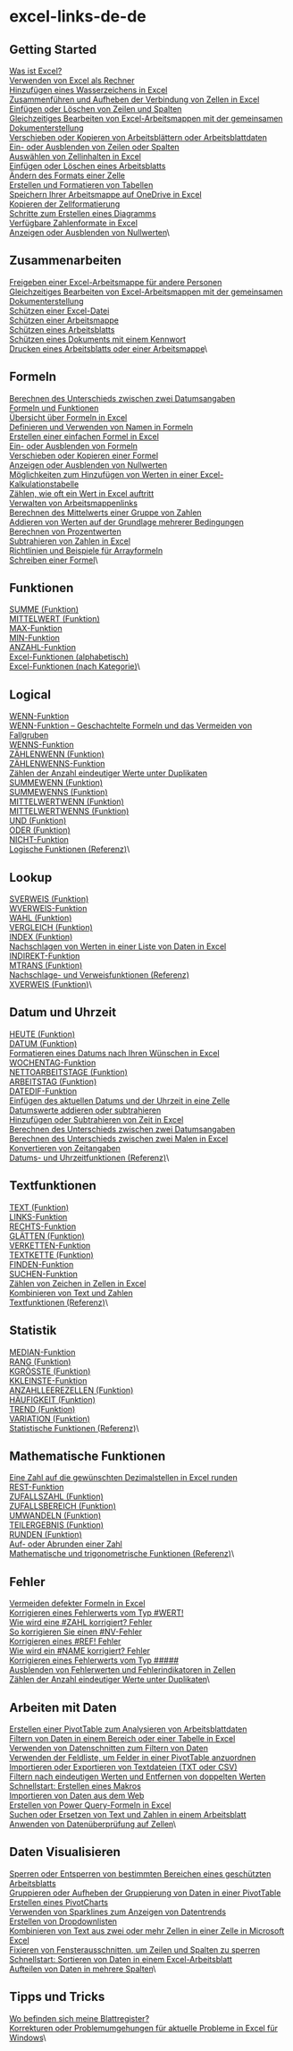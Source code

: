 # excel-links-de-de
## Getting Started
[Was ist Excel?](https://support.microsoft.com/en-us/office/what-is-excel-94b00f50-5896-479c-b0c5-ff74603b35a3)\
[Verwenden von Excel als Rechner](https://support.microsoft.com/en-us/office/use-excel-as-your-calculator-a1abc057-ed11-443a-a635-68216555ad0a)\
[Hinzufügen eines Wasserzeichens in Excel](https://support.microsoft.com/en-us/office/add-a-watermark-in-excel-a372182a-d733-484e-825c-18ddf3edf009)\
[Zusammenführen und Aufheben der Verbindung von Zellen in Excel](https://support.microsoft.com/en-us/office/merge-and-unmerge-cells-in-excel-5cbd15d5-9375-4540-907f-c673a93fcedf)\
[Einfügen oder Löschen von Zeilen und Spalten](https://support.microsoft.com/en-us/office/insert-or-delete-rows-and-columns-6f40e6e4-85af-45e0-b39d-65dd504a3246)\
[Gleichzeitiges Bearbeiten von Excel-Arbeitsmappen mit der gemeinsamen Dokumenterstellung](https://support.microsoft.com/en-us/office/collaborate-on-excel-workbooks-at-the-same-time-with-co-authoring-7152aa8b-b791-414c-a3bb-3024e46fb104)\
[Verschieben oder Kopieren von Arbeitsblättern oder Arbeitsblattdaten](https://support.microsoft.com/en-us/office/move-or-copy-worksheets-or-worksheet-data-47207967-bbb2-4e95-9b5c-3c174aa69328)\
[Ein- oder Ausblenden von Zeilen oder Spalten](https://support.microsoft.com/en-us/office/hide-or-show-rows-or-columns-659c2cad-802e-44ee-a614-dde8443579f8)\
[Auswählen von Zellinhalten in Excel](https://support.microsoft.com/en-us/office/select-cell-contents-in-excel-23f64223-2b6b-453a-8688-248355f10fa9)\
[Einfügen oder Löschen eines Arbeitsblatts](https://support.microsoft.com/en-us/office/insert-or-delete-a-worksheet-19d3d21e-a3b3-4e13-a422-d1f43f1faaf2)\
[Ändern des Formats einer Zelle](https://support.microsoft.com/en-us/office/change-the-format-of-a-cell-0a45ff85-ee24-4276-94e8-aed6083e8050)\
[Erstellen und Formatieren von Tabellen](https://support.microsoft.com/en-us/office/create-and-format-tables-e81aa349-b006-4f8a-9806-5af9df0ac664)\
[Speichern Ihrer Arbeitsmappe auf OneDrive in Excel](https://support.microsoft.com/en-us/office/save-your-workbook-to-onedrive-in-excel-0cf0055d-49f8-464e-9dfa-8f582b32453b)\
[Kopieren der Zellformatierung](https://support.microsoft.com/en-us/office/copy-cell-formatting-b9fe82ea-c0a0-41de-837b-d2f15dd41ea9)\
[Schritte zum Erstellen eines Diagramms](https://support.microsoft.com/en-us/office/create-a-chart-from-start-to-finish-0baf399e-dd61-4e18-8a73-b3fd5d5680c2)\
[Verfügbare Zahlenformate in Excel](https://support.microsoft.com/en-us/office/available-number-formats-in-excel-0afe8f52-97db-41f1-b972-4b46e9f1e8d2)\
[Anzeigen oder Ausblenden von Nullwerten](https://support.microsoft.com/en-us/office/display-or-hide-zero-values-3ec7a433-46b8-4516-8085-a00e9e476b03)\

## Zusammenarbeiten
[Freigeben einer Excel-Arbeitsmappe für andere Personen](https://support.microsoft.com/en-us/office/share-your-excel-workbook-with-others-8d8a52bb-03c3-4933-ab6c-330aabf1e589)\
[Gleichzeitiges Bearbeiten von Excel-Arbeitsmappen mit der gemeinsamen Dokumenterstellung](https://support.microsoft.com/en-us/office/collaborate-on-excel-workbooks-at-the-same-time-with-co-authoring-7152aa8b-b791-414c-a3bb-3024e46fb104)\
[Schützen einer Excel-Datei](https://support.microsoft.com/en-us/office/protect-an-excel-file-7359d4ae-7213-4ac2-b058-f75e9311b599)\
[Schützen einer Arbeitsmappe](https://support.microsoft.com/en-us/office/protect-a-workbook-7e365a4d-3e89-4616-84ca-1931257c1517)\
[Schützen eines Arbeitsblatts](https://support.microsoft.com/en-us/office/protect-a-worksheet-3179efdb-1285-4d49-a9c3-f4ca36276de6)\
[Schützen eines Dokuments mit einem Kennwort](https://support.microsoft.com/en-us/office/protect-a-document-with-a-password-05084cc3-300d-4c1a-8416-38d3e37d6826)\
[Drucken eines Arbeitsblatts oder einer Arbeitsmappe](https://support.microsoft.com/en-us/office/print-a-worksheet-or-workbook-f4ad7962-b1d5-4eb9-a24f-0907f36c4b94)\

## Formeln
[Berechnen des Unterschieds zwischen zwei Datumsangaben](https://support.microsoft.com/en-us/office/calculate-the-difference-between-two-dates-8235e7c9-b430-44ca-9425-46100a162f38)\
[Formeln und Funktionen](https://support.microsoft.com/en-us/office/formulas-and-functions-294d9486-b332-48ed-b489-abe7d0f9eda9)\
[Übersicht über Formeln in Excel](https://support.microsoft.com/en-us/office/overview-of-formulas-in-excel-ecfdc708-9162-49e8-b993-c311f47ca173)\
[Definieren und Verwenden von Namen in Formeln](https://support.microsoft.com/en-us/office/define-and-use-names-in-formulas-4d0f13ac-53b7-422e-afd2-abd7ff379c64)\
[Erstellen einer einfachen Formel in Excel](https://support.microsoft.com/en-us/office/create-a-simple-formula-in-excel-11a5f0e5-38a3-4115-85bc-f4a465f64a8a)\
[Ein- oder Ausblenden von Formeln](https://support.microsoft.com/en-us/office/display-or-hide-formulas-f7f5ab4e-bf24-4efc-8fc9-0c1b77a5356f)\
[Verschieben oder Kopieren einer Formel](https://support.microsoft.com/en-us/office/move-or-copy-a-formula-in-excel-1f5cf825-9b07-41b1-8719-bf88b07450c6)\
[Anzeigen oder Ausblenden von Nullwerten](https://support.microsoft.com/en-us/office/display-or-hide-zero-values-3ec7a433-46b8-4516-8085-a00e9e476b03)\
[Möglichkeiten zum Hinzufügen von Werten in einer Excel-Kalkulationstabelle](https://support.microsoft.com/en-us/office/ways-to-add-values-in-an-excel-spreadsheet-d3f918a1-0151-403e-881f-a92f3176f8ea)\
[Zählen, wie oft ein Wert in Excel auftritt](https://support.microsoft.com/en-us/office/count-how-often-a-value-occurs-in-excel-aa1f3067-05c9-44e4-b141-f75bb9bb89bd)\
[Verwalten von Arbeitsmappenlinks](https://support.microsoft.com/en-us/office/manage-workbook-links-fcbf4576-3aab-4029-ba25-54313a532ff1)\
[Berechnen des Mittelwerts einer Gruppe von Zahlen](https://support.microsoft.com/en-us/office/calculate-the-average-of-a-group-of-numbers-e158ef61-421c-4839-8290-34d7b1e68283)\
[Addieren von Werten auf der Grundlage mehrerer Bedingungen](https://support.microsoft.com/en-us/office/sum-values-based-on-multiple-conditions-e610ae0f-4d27-480c-9119-eb644f1e847e)\
[Berechnen von Prozentwerten](https://support.microsoft.com/en-us/office/calculate-percentages-6b5506e9-125a-4aba-a638-d6b40e603981)\
[Subtrahieren von Zahlen in Excel](https://support.microsoft.com/en-us/office/subtract-numbers-in-excel-938b7912-5699-4609-969b-38b23ca00d54)\
[Richtlinien und Beispiele für Arrayformeln](https://support.microsoft.com/en-us/office/guidelines-and-examples-of-array-formulas-7d94a64e-3ff3-4686-9372-ecfd5caa57c7)\
[Schreiben einer Formel](https://support.microsoft.com/en-us/office/write-an-equation-or-formula-1d01cabc-ceb1-458d-bc70-7f9737722702)\

## Funktionen
[SUMME (Funktion)](https://support.microsoft.com/en-us/office/sum-function-043e1c7d-7726-4e80-8f32-07b23e057f89)\
[MITTELWERT (Funktion)](https://support.microsoft.com/en-us/office/average-function-047bac88-d466-426c-a32b-8f33eb960cf6)\
[MAX-Funktion](https://support.microsoft.com/en-us/office/max-function-e0012414-9ac8-4b34-9a47-73e662c08098)\
[MIN-Funktion](https://support.microsoft.com/en-us/office/min-function-61635d12-920f-4ce2-a70f-96f202dcc152)\
[ANZAHL-Funktion](https://support.microsoft.com/en-us/office/count-function-a59cd7fc-b623-4d93-87a4-d23bf411294c)\
[Excel-Funktionen (alphabetisch)](https://support.microsoft.com/en-us/office/excel-functions-alphabetical-b3944572-255d-4efb-bb96-c6d90033e188)\
[Excel-Funktionen (nach Kategorie)](https://support.microsoft.com/en-us/office/excel-functions-by-category-5f91f4e9-7b42-46d2-9bd1-63f26a86c0eb)\

## Logical
[WENN-Funktion](https://support.microsoft.com/en-us/office/if-function-69aed7c9-4e8a-4755-a9bc-aa8bbff73be2)\
[WENN-Funktion – Geschachtelte Formeln und das Vermeiden von Fallgruben](https://support.microsoft.com/en-us/office/if-function-nested-formulas-and-avoiding-pitfalls-0b22ff44-f149-44ba-aeb5-4ef99da241c8)\
[WENNS-Funktion](https://support.microsoft.com/en-us/office/ifs-function-36329a26-37b2-467c-972b-4a39bd951d45)\
[ZÄHLENWENN (Funktion)](https://support.microsoft.com/en-us/office/countif-function-e0de10c6-f885-4e71-abb4-1f464816df34)\
[ZÄHLENWENNS-Funktion](https://support.microsoft.com/en-us/office/countifs-function-dda3dc6e-f74e-4aee-88bc-aa8c2a866842)\
[Zählen der Anzahl eindeutiger Werte unter Duplikaten](https://support.microsoft.com/en-us/office/count-unique-values-among-duplicates-8d9a69b3-b867-490e-82e0-a929fbc1e273)\
[SUMMEWENN (Funktion)](https://support.microsoft.com/en-us/office/sumif-function-169b8c99-c05c-4483-a712-1697a653039b)\
[SUMMEWENNS (Funktion)](https://support.microsoft.com/en-us/office/sumifs-function-c9e748f5-7ea7-455d-9406-611cebce642b)\
[MITTELWERTWENN (Funktion)](https://support.microsoft.com/en-us/office/averageif-function-faec8e2e-0dec-4308-af69-f5576d8ac642)\
[MITTELWERTWENNS (Funktion)](https://support.microsoft.com/en-us/office/averageifs-function-48910c45-1fc0-4389-a028-f7c5c3001690)\
[UND (Funktion)](https://support.microsoft.com/en-us/office/and-function-5f19b2e8-e1df-4408-897a-ce285a19e9d9)\
[ODER (Funktion)](https://support.microsoft.com/en-us/office/or-function-7d17ad14-8700-4281-b308-00b131e22af0)\
[NICHT-Funktion](https://support.microsoft.com/en-us/office/not-function-9cfc6011-a054-40c7-a140-cd4ba2d87d77)\
[Logische Funktionen (Referenz)](https://support.microsoft.com/en-us/office/logical-functions-reference-e093c192-278b-43f6-8c3a-b6ce299931f5)\

## Lookup
[SVERWEIS (Funktion)](https://support.microsoft.com/en-us/office/vlookup-function-0bbc8083-26fe-4963-8ab8-93a18ad188a1)\
[WVERWEIS-Funktion](https://support.microsoft.com/en-us/office/hlookup-function-a3034eec-b719-4ba3-bb65-e1ad662ed95f)\
[WAHL (Funktion)](https://support.microsoft.com/en-us/office/choose-function-fc5c184f-cb62-4ec7-a46e-38653b98f5bc)\
[VERGLEICH (Funktion)](https://support.microsoft.com/en-us/office/match-function-e8dffd45-c762-47d6-bf89-533f4a37673a)\
[INDEX (Funktion)](https://support.microsoft.com/en-us/office/index-function-a5dcf0dd-996d-40a4-a822-b56b061328bd)\
[Nachschlagen von Werten in einer Liste von Daten in Excel](https://support.microsoft.com/en-us/office/look-up-values-in-a-list-of-data-in-excel-c249efc5-5847-4329-bfee-ecffead5ef88)\
[INDIREKT-Funktion](https://support.microsoft.com/en-us/office/indirect-function-474b3a3a-8a26-4f44-b491-92b6306fa261)\
[MTRANS (Funktion)](https://support.microsoft.com/en-us/office/transpose-function-ed039415-ed8a-4a81-93e9-4b6dfac76027)\
[Nachschlage- und Verweisfunktionen (Referenz)](https://support.microsoft.com/en-us/office/lookup-and-reference-functions-reference-8aa21a3a-b56a-4055-8257-3ec89df2b23e)\
[XVERWEIS (Funktion)](https://support.microsoft.com/en-us/office/xlookup-function-b7fd680e-6d10-43e6-84f9-88eae8bf5929)\

## Datum und Uhrzeit
[HEUTE (Funktion)](https://support.microsoft.com/en-us/office/today-function-5eb3078d-a82c-4736-8930-2f51a028fdd9)\
[DATUM (Funktion)](https://support.microsoft.com/en-us/office/date-function-e36c0c8c-4104-49da-ab83-82328b832349)\
[Formatieren eines Datums nach Ihren Wünschen in Excel](https://support.microsoft.com/en-us/office/format-a-date-the-way-you-want-in-excel-8e10019e-d5d8-47a1-ba95-db95123d273e)\
[WOCHENTAG-Funktion](https://support.microsoft.com/en-us/office/weekday-function-60e44483-2ed1-439f-8bd0-e404c190949a)\
[NETTOARBEITSTAGE (Funktion)](https://support.microsoft.com/en-us/office/networkdays-function-48e717bf-a7a3-495f-969e-5005e3eb18e7)\
[ARBEITSTAG (Funktion)](https://support.microsoft.com/en-us/office/workday-function-f764a5b7-05fc-4494-9486-60d494efbf33)\
[DATEDIF-Funktion](https://support.microsoft.com/en-us/office/datedif-function-25dba1a4-2812-480b-84dd-8b32a451b35c)\
[Einfügen des aktuellen Datums und der Uhrzeit in eine Zelle](https://support.microsoft.com/en-us/office/insert-the-current-date-and-time-in-a-cell-b5663451-10b0-40ab-9e71-6b0ce5768138)\
[Datumswerte addieren oder subtrahieren](https://support.microsoft.com/en-us/office/add-or-subtract-dates-b83768f5-f695-4311-98b1-757345f7e926)\
[Hinzufügen oder Subtrahieren von Zeit in Excel](https://support.microsoft.com/en-us/office/add-or-subtract-time-in-excel-16aa6697-6d6e-49c1-8e2c-3398a7cad6ad)\
[Berechnen des Unterschieds zwischen zwei Datumsangaben](https://support.microsoft.com/en-us/office/calculate-the-difference-between-two-dates-8235e7c9-b430-44ca-9425-46100a162f38)\
[Berechnen des Unterschieds zwischen zwei Malen in Excel](https://support.microsoft.com/en-us/office/calculate-the-difference-between-two-times-in-excel-e1c78778-749b-49a3-b13e-737715505ff6)\
[Konvertieren von Zeitangaben](https://support.microsoft.com/en-us/office/convert-times-614932f8-bf0d-4993-8e54-4612cd57334f)\
[Datums- und Uhrzeitfunktionen (Referenz)](https://support.microsoft.com/en-us/office/date-and-time-functions-reference-fd1b5961-c1ae-4677-be58-074152f97b81)\

## Textfunktionen
[TEXT (Funktion)](https://support.microsoft.com/en-us/office/text-function-20d5ac4d-7b94-49fd-bb38-93d29371225c)\
[LINKS-Funktion](https://support.microsoft.com/en-us/office/left-function-9203d2d2-7960-479b-84c6-1ea52b99640c)\
[RECHTS-Funktion](https://support.microsoft.com/en-us/office/right-function-240267ee-9afa-4639-a02b-f19e1786cf2f)\
[GLÄTTEN (Funktion)](https://support.microsoft.com/en-us/office/trim-function-410388fa-c5df-49c6-b16c-9e5630b479f9)\
[VERKETTEN-Funktion](https://support.microsoft.com/en-us/office/concatenate-function-8f8ae884-2ca8-4f7a-b093-75d702bea31d)\
[TEXTKETTE (Funktion)](https://support.microsoft.com/en-us/office/concat-function-9b1a9a3f-94ff-41af-9736-694cbd6b4ca2)\
[FINDEN-Funktion](https://support.microsoft.com/en-us/office/find-function-c7912941-af2a-4bdf-a553-d0d89b0a0628)\
[SUCHEN-Funktion](https://support.microsoft.com/en-us/office/search-function-9ab04538-0e55-4719-a72e-b6f54513b495)\
[Zählen von Zeichen in Zellen in Excel](https://support.microsoft.com/en-us/office/count-characters-in-cells-in-excel-1be151d7-5b8f-4186-87b9-7b0318583163)\
[Kombinieren von Text und Zahlen](https://support.microsoft.com/en-us/office/combine-text-and-numbers-a32c8e0e-90a2-435b-8635-5dd2209044ad)\
[Textfunktionen (Referenz)](https://support.microsoft.com/en-us/office/text-functions-reference-cccd86ad-547d-4ea9-a065-7bb697c2a56e)\

## Statistik
[MEDIAN-Funktion](https://support.microsoft.com/en-us/office/median-function-d0916313-4753-414c-8537-ce85bdd967d2)\
[RANG (Funktion)](https://support.microsoft.com/en-us/office/rank-function-6a2fc49d-1831-4a03-9d8c-c279cf99f723)\
[KGRÖSSTE (Funktion)](https://support.microsoft.com/en-us/office/large-function-3af0af19-1190-42bb-bb8b-01672ec00a64)\
[KKLEINSTE-Funktion](https://support.microsoft.com/en-us/office/small-function-17da8222-7c82-42b2-961b-14c45384df07)\
[ANZAHLLEEREZELLEN (Funktion)](https://support.microsoft.com/en-us/office/countblank-function-6a92d772-675c-4bee-b346-24af6bd3ac22)\
[HÄUFIGKEIT (Funktion)](https://support.microsoft.com/en-us/office/frequency-function-44e3be2b-eca0-42cd-a3f7-fd9ea898fdb9)\
[TREND (Funktion)](https://support.microsoft.com/en-us/office/trend-function-e2f135f0-8827-4096-9873-9a7cf7b51ef1)\
[VARIATION (Funktion)](https://support.microsoft.com/en-us/office/growth-function-541a91dc-3d5e-437d-b156-21324e68b80d)\
[Statistische Funktionen (Referenz)](https://support.microsoft.com/en-us/office/statistical-functions-reference-624dac86-a375-4435-bc25-76d659719ffd)\

## Mathematische Funktionen
[Eine Zahl auf die gewünschten Dezimalstellen in Excel runden](https://support.microsoft.com/en-us/office/round-a-number-to-the-decimal-places-i-want-in-excel-49b936f9-6904-425d-aa98-02ffb7f9a17b)\
[REST-Funktion](https://support.microsoft.com/en-us/office/mod-function-9b6cd169-b6ee-406a-a97b-edf2a9dc24f3)\
[ZUFALLSZAHL (Funktion)](https://support.microsoft.com/en-us/office/rand-function-4cbfa695-8869-4788-8d90-021ea9f5be73)\
[ZUFALLSBEREICH (Funktion)](https://support.microsoft.com/en-us/office/randbetween-function-4cc7f0d1-87dc-4eb7-987f-a469ab381685)\
[UMWANDELN (Funktion)](https://support.microsoft.com/en-us/office/convert-function-d785bef1-808e-4aac-bdcd-666c810f9af2)\
[TEILERGEBNIS (Funktion)](https://support.microsoft.com/en-us/office/subtotal-function-7b027003-f060-4ade-9040-e478765b9939)\
[RUNDEN (Funktion)](https://support.microsoft.com/en-us/office/round-function-c018c5d8-40fb-4053-90b1-b3e7f61a213c)\
[Auf- oder Abrunden einer Zahl](https://support.microsoft.com/en-us/office/round-a-number-f82b440b-689d-4221-b21e-38da99d33435)\
[Mathematische und trigonometrische Funktionen (Referenz)](https://support.microsoft.com/en-us/office/math-and-trigonometry-functions-reference-ee158fd6-33be-42c9-9ae5-d635c3ae8c16)\

## Fehler
[Vermeiden defekter Formeln in Excel](https://support.microsoft.com/en-us/office/how-to-avoid-broken-formulas-in-excel-8309381d-33e8-42f6-b889-84ef6df1d586)\
[Korrigieren eines Fehlerwerts vom Typ #WERT!](https://support.microsoft.com/en-us/office/how-to-correct-a-value-error-15e1b616-fbf2-4147-9c0b-0a11a20e409e)\
[Wie wird eine #ZAHL korrigiert? Fehler](https://support.microsoft.com/en-us/office/how-to-correct-a-num-error-f5193bfc-4400-43f4-88c4-8e1dcca0428b)\
[So korrigieren Sie einen #NV-Fehler](https://support.microsoft.com/en-us/office/how-to-correct-a-n-a-error-a9708411-f82e-4e1b-8a7e-28c28311b993)\
[Korrigieren eines #REF! Fehler](https://support.microsoft.com/en-us/office/how-to-correct-a-ref-error-822c8e46-e610-4d02-bf29-ec4b8c5ff4be)\
[Wie wird ein #NAME korrigiert? Fehler](https://support.microsoft.com/en-us/office/how-to-correct-a-name-error-b6d54e31-a743-4d7d-9b61-40002a7b4286)\
[Korrigieren eines Fehlerwerts vom Typ #####](https://support.microsoft.com/en-us/office/how-to-correct-a-error-bf801d0a-2a6e-44bd-a70e-0f780ae8f11e)\
[Ausblenden von Fehlerwerten und Fehlerindikatoren in Zellen](https://support.microsoft.com/en-us/office/hide-error-values-and-error-indicators-in-cells-d171b96e-8fb4-4863-a1ba-b64557474439)\
[Zählen der Anzahl eindeutiger Werte unter Duplikaten](https://support.microsoft.com/en-us/office/count-unique-values-among-duplicates-8d9a69b3-b867-490e-82e0-a929fbc1e273)\

## Arbeiten mit Daten
[Erstellen einer PivotTable zum Analysieren von Arbeitsblattdaten](https://support.microsoft.com/en-us/office/create-a-pivottable-to-analyze-worksheet-data-a9a84538-bfe9-40a9-a8e9-f99134456576)\
[Filtern von Daten in einem Bereich oder einer Tabelle in Excel](https://support.microsoft.com/en-us/office/filter-data-in-a-range-or-table-in-excel-01832226-31b5-4568-8806-38c37dcc180e)\
[Verwenden von Datenschnitten zum Filtern von Daten](https://support.microsoft.com/en-us/office/use-slicers-to-filter-data-249f966b-a9d5-4b0f-b31a-12651785d29d)\
[Verwenden der Feldliste, um Felder in einer PivotTable anzuordnen](https://support.microsoft.com/en-us/office/use-the-field-list-to-arrange-fields-in-a-pivottable-43980e05-a585-4fcd-bd91-80160adfebec)\
[Importieren oder Exportieren von Textdateien (TXT oder CSV)](https://support.microsoft.com/en-us/office/import-or-export-text-txt-or-csv-files-5250ac4c-663c-47ce-937b-339e391393ba)\
[Filtern nach eindeutigen Werten und Entfernen von doppelten Werten](https://support.microsoft.com/en-us/office/filter-for-unique-values-or-remove-duplicate-values-ccf664b0-81d6-449b-bbe1-8daaec1e83c2)\
[Schnellstart: Erstellen eines Makros](https://support.microsoft.com/en-us/office/quick-start-create-a-macro-741130ca-080d-49f5-9471-1e5fb3d581a8)\
[Importieren von Daten aus dem Web](https://support.microsoft.com/en-us/office/import-data-from-the-web-b13eed81-33fe-410d-9247-1747269c28e4)\
[Erstellen von Power Query-Formeln in Excel](https://support.microsoft.com/en-us/office/create-power-query-formulas-in-excel-6bc50988-022b-4799-a709-f8aafdee2b2f)\
[Suchen oder Ersetzen von Text und Zahlen in einem Arbeitsblatt](https://support.microsoft.com/en-us/office/find-or-replace-text-and-numbers-on-a-worksheet-0e304ca5-ecef-4808-b90f-fdb42f892e90)\
[Anwenden von Datenüberprüfung auf Zellen](https://support.microsoft.com/en-us/office/apply-data-validation-to-cells-29fecbcc-d1b9-42c1-9d76-eff3ce5f7249)\

## Daten Visualisieren
[Sperren oder Entsperren von bestimmten Bereichen eines geschützten Arbeitsblatts](https://support.microsoft.com/en-us/office/lock-or-unlock-specific-areas-of-a-protected-worksheet-75481b72-db8a-4267-8c43-042a5f2cd93a)\
[Gruppieren oder Aufheben der Gruppierung von Daten in einer PivotTable](https://support.microsoft.com/en-us/office/group-or-ungroup-data-in-a-pivottable-c9d1ddd0-6580-47d1-82bc-c84a5a340725)\
[Erstellen eines PivotCharts](https://support.microsoft.com/en-us/office/create-a-pivotchart-c1b1e057-6990-4c38-b52b-8255538e7b1c)\
[Verwenden von Sparklines zum Anzeigen von Datentrends](https://support.microsoft.com/en-us/office/use-sparklines-to-show-data-trends-1474e169-008c-4783-926b-5c60e620f5ca)\
[Erstellen von Dropdownlisten](https://support.microsoft.com/en-us/office/create-a-drop-down-list-7693307a-59ef-400a-b769-c5402dce407b)\
[Kombinieren von Text aus zwei oder mehr Zellen in einer Zelle in Microsoft Excel](https://support.microsoft.com/en-us/office/combine-text-from-two-or-more-cells-into-one-cell-in-microsoft-excel-81ba0946-ce78-42ed-b3c3-21340eb164a6)\
[Fixieren von Fensterausschnitten, um Zeilen und Spalten zu sperren](https://support.microsoft.com/en-us/office/freeze-panes-to-lock-rows-and-columns-dab2ffc9-020d-4026-8121-67dd25f2508f)\
[Schnellstart: Sortieren von Daten in einem Excel-Arbeitsblatt](https://support.microsoft.com/en-us/office/quick-start-sort-data-in-an-excel-worksheet-60153f94-d782-47e2-96a8-15cbb7712539)\
[Aufteilen von Daten in mehrere Spalten](https://support.microsoft.com/en-us/office/split-data-into-multiple-columns-0dec75cd-4e83-4b39-81a5-9f604be95da0)\

## Tipps und Tricks
[Wo befinden sich meine Blattregister?](https://support.microsoft.com/en-us/office/where-are-my-worksheet-tabs-42623d50-2f9b-4583-ad9c-f1b381185e48)\
[Korrekturen oder Problemumgehungen für aktuelle Probleme in Excel für Windows](https://support.microsoft.com/en-us/office/fixes-or-workarounds-for-recent-issues-in-excel-for-windows-49d932ce-0240-49cf-94df-1587d9d97093)\
